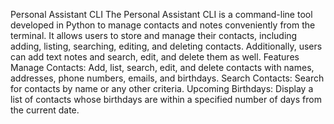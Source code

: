 Personal Assistant CLI
The Personal Assistant CLI is a command-line tool developed in Python to manage contacts and notes conveniently from the terminal. It allows users to store and manage their contacts, including adding, listing, searching, editing, and deleting contacts. Additionally, users can add text notes and search, edit, and delete them as well.
Features
Manage Contacts: Add, list, search, edit, and delete contacts with names, addresses, phone numbers, emails, and birthdays.
Search Contacts: Search for contacts by name or any other criteria.
Upcoming Birthdays: Display a list of contacts whose birthdays are within a specified number of days from the current date.
